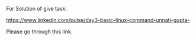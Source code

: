 For Solution of give task:

https://www.linkedin.com/pulse/day3-basic-linux-command-unnati-gupta-

Please go through this link.
